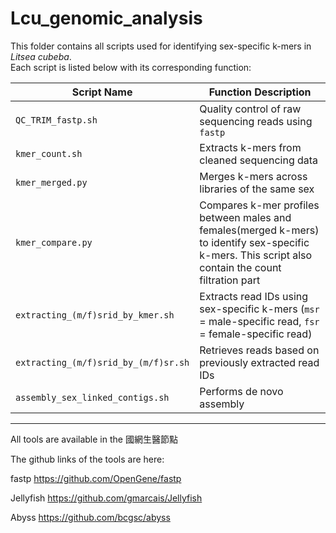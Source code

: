 # Lcu_genomic_analysis
This folder contains all scripts used for identifying sex-specific k-mers in *Litsea cubeba*.  
Each script is listed below with its corresponding function:

| Script Name                          | Function Description                                                             |
|--------------------------------------|----------------------------------------------------------------------------------|
| `QC_TRIM_fastp.sh`                  | Quality control of raw sequencing reads using `fastp`                           |
| `kmer_count.sh`                     | Extracts k-mers from cleaned sequencing data                                     |
| `kmer_merged.py`                    | Merges k-mers across libraries of the same sex                                |
| `kmer_compare.py`                   | Compares k-mer profiles between males and females(merged k-mers) to identify sex-specific k-mers. This script also contain the count filtration part                        |
| `extracting_(m/f)srid_by_kmer.sh`  | Extracts read IDs using sex-specific k-mers (`msr` = male-specific read, `fsr` = female-specific read) |
| `extracting_(m/f)srid_by_(m/f)sr.sh` | Retrieves reads based on previously extracted read IDs                          |
| `assembly_sex_linked_contigs.sh`              | Performs de novo assembly    |


---------------------------------------------------------------------------------------------------------------
All tools are available in the 國網生醫節點 

The github links of the tools are here:

fastp      https://github.com/OpenGene/fastp 

Jellyfish  https://github.com/gmarcais/Jellyfish

Abyss      https://github.com/bcgsc/abyss 
